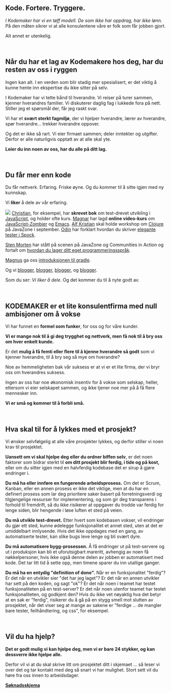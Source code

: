&nbsp;

## Kode. Fortere. Tryggere.

*I Kodemaker har vi en tøff modell. De som ikke har oppdrag, har ikke lønn.* På den måten sikrer vi at alle konsulentene våre er folk som får jobben gjort.

Alt annet er utenkelig.

&nbsp;

## Når du har et lag av Kodemakere hos deg, <span class="nowrap">har du resten av oss i ryggen</span>

Ingen kan alt. I en verden som blir stadig mer spesialisert, er det
viktig å kunne hente inn ekspertise du ikke sitter på selv.

I Kodemaker har vi tette bånd til hverandre. Vi reiser på turer
sammen, kjenner hverandres familier. Vi diskuterer daglig fag i
lukkede fora på nett. Stiller jeg et spørsmål der, får jeg raskt svar.

Vi har et **svært sterkt fagmiljø**, der vi hjelper hverandre, lærer
av hverandre, spør hverandre... trekker hverandre oppover.

Og det er ikke så rart. Vi eier firmaet sammen; deler inntekter og
utgifter. Derfor er alle naturligvis opptatt av at alle skal yte.

**Leier du inn noen av oss, har du alle på ditt lag.**

&nbsp;

## Du får mer enn kode

Du får nettverk. Erfaring. Friske øyne. Og du kommer til å sitte igjen
med ny kunnskap.

Vi **liker** å dele av vår erfaring.

<a href="http://tddjs.com" target="_blank"><img class="tinyIllu" src="/illustrations/side-projects/jstdd.jpg"></a>
[Christian](/christian), for eksempel, har **skrevet bok** om
test-drevet utvikling i [JavaScript](/javascript), og holder ofte
kurs. [Magnar](/magnar/) har lagd **online video-kurs** om <a href="http://www.zombietdd.com" target="_blank">JavaScript-Zombier</a>
og <a href="http://emacsrocks.com" target="_blank">Emacs</a>.
[Alf Kristian](/alf-kristian/) skal holde workshop om
[Clojure](/clojure/) på JavaZone i september. [Odin](/odin/) har
forklart hvordan du skriver <a href="http://javazone.no/incogito10/events/JavaZone%202012/sessions/Better%20and%20groovier%20tests%20with%20Spock" target="_blank">elegante tester i Spock</a>.

[Sten Morten](/sten-morten) har stått på scenen på JavaZone og
Communities in Action og fortalt om <a href="http://vimeo.com/album/2525252/video/74401304" target="_blank">hvordan du lager ditt eget
programmeringsspråk</a>.

[Magnus](/magnus) ga oss <a href="http://video.javazone.no/talk/49375218" target="_blank">introduksjonen til gradle</a>.

Og vi
<a href="http://steintoretosse.wordpress.com/" target="_blank">blogger</a>,
<a href="http://worldoffoobar.blogspot.no/" target="_blank">blogger</a>,
<a href="http://johnsenf.blogspot.no/" target="_blank">blogger</a>, og
<a href="http://codewader.blogspot.no/" target="_blank">blogger</a>.

Som du ser: *Vi liker å dele*. Og det kommer du til å nyte godt av.

&nbsp;

## KODEMAKER er et lite konsulentfirma med <span class="nowrap">null ambisjoner om å vokse</span>

Vi har funnet en **formel som funker**, for oss og for våre kunder.

**Vi er mange nok til å gi deg trygghet og nettverk, men få nok til å
bry oss om hver enkelt kunde.**

Er det **mulig å få femti eller flere til å kjenne hverandre så godt**
som vi kjenner hverandre, til å bry seg så mye om hverandre?

Noe av hemmeligheten bak vår suksess er at vi er et lite firma, der vi
bryr oss om hverandres suksess.

Ingen av oss har noe økonomisk insentiv for å vokse som selskap,
heller, ettersom vi eier selskapet sammen, og ikke tjener noe mer på å
få flere mennesker inn.

**Vi er små og kommer til å forbli små.**

&nbsp;

## Hva skal til for å lykkes med et prosjekt?

Vi ønsker selvfølgelig at alle våre prosjekter lykkes, og derfor
stiller vi noen krav til prosjektet.

**Uansett om vi skal hjelpe deg eller du ordner biffen selv**, er det
noen faktorer som bidrar sterkt til **om ditt prosjekt blir ferdig,
i tide og på kost,** eller om du sitter igjen med en halvferdig
kodebase det er sirup å gjøre endringer i.

**Du må ha eller innføre en fungerende arbeidsprosess.** Om det er
Scrum, Kanban, eller en annen prosess er ikke det viktige, men at du
har en definert prosess som lar deg prioritere saker basert på
forretningsverdi og tilgjengelige ressurser for implementering, og
som gir deg transparens i forhold til fremdrift, så du ikke
risikerer at oppgaver du trodde var ferdig for lenge siden, blir
hengende i løse luften et sted på veien.

**Du må utvikle test-drevet.** Etter hvert som kodebasen vokser, vil
endringer du gjør ett sted, kunne ødelegge funksjonalitet et annet
sted, uten at det er umiddelbart innlysende. Hvis det ikke oppdages
med en gang, av automatiserte tester, kan slike bugs leve lenge og
bli svært dyre.

**Du må automatisere bygg-prosessen.** Å få endringer ut på
test-servere og ut i produksjon kan bli et uforutsigbart mareritt,
avhengig av noen få nøkkelpersoner, hvis ikke også denne delen av
jobben er automatisert med kode. Det tar litt tid å sette opp, men
timene sparer du inn utallige ganger.

**Du må ha en entydig "definition of done".** Når er en funksjonalitet
"ferdig"? Er det når en utvikler sier "det har jeg laget"? Er det
når en annen utvikler har sett på den koden, og sagt "ok"? Er det
når noen i teamet har testet funksjonaliteten på en test-server? Er
det når noen utenfor teamet har testet funksjonaliteten, og godkjent
den? Hvis du ikke vet nøyaktig hva det betyr at en sak er "ferdig",
risikerer du å gå på en stygg smell mot slutten av prosjektet, når
det viser seg at mange av sakene er "ferdige ... de mangler bare
tester, feilhåndtering, og css", for eksempel.

&nbsp;

## Vil du ha hjelp?

**Det er godt mulig vi kan hjelpe deg, men vi er bare 24 stykker, og
kan dessverre ikke hjelpe alle.**

Derfor vil vi at du skal skrive litt om prosjektet ditt i skjemaet ...
så leser vi over det og tar kontakt med deg så snart vi har mulighet.
Stort sett vil du høre fra oss innen to arbeidsdager.

**[Søknadsskjema](/skjema/)**
